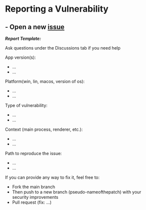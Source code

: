 
# Reporting a Vulnerability
## - Open a new [issue](https://github.com/Zqfd/blocus-web-browser/issues)
***Report Template:***

Ask questions under the Discussions tab if you need help

App version(s):
- ...
- ...

Platform(win, lin, macos, version of os):
- ...
- ...

Type of vulnerability:
- ...
- ...

Context (main process, renderer, etc.):
- ...
- ...


Path to reproduce the issue:
- ...
- ...


If you can provide any way to fix it, feel free to:
- Fork the main branch
- Then push to a new branch (pseudo-nameofthepatch) with your security improvements
- Pull request (fix: ...)
